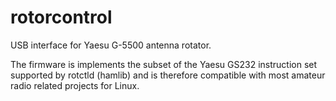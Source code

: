 # rotorcontrol
USB interface for Yaesu G-5500 antenna rotator.

The firmware is implements the subset of the Yaesu GS232 instruction set supported by rotctld (hamlib) and is therefore compatible with most amateur radio related projects for Linux.
